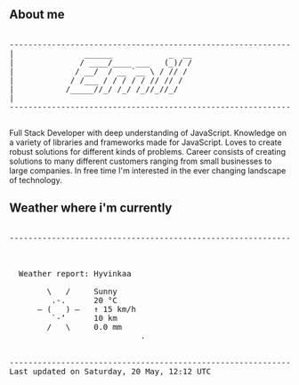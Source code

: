 ## About me

<pre>

--------------------------------------------------------------------------------------
|			    ______            _  __
|			   / ____/____ ___   (_)/ /
|			  / __/  / __ `__ \ / // / 
|			 / /___ / / / / / // // /  
|			/_____//_/ /_/ /_//_//_/   
|                           
--------------------------------------------------------------------------------------

</pre>

Full Stack Developer with deep understanding of JavaScript. Knowledge on a variety of libraries and frameworks made for JavaScript. Loves to create robust solutions for different kinds of problems. Career consists of creating solutions to many different customers ranging from small businesses to large companies. In free time I'm interested in the ever changing landscape of technology. 



## Weather where i'm currently  

<pre>

--------------------------------------------------------------------------------------


 
  Weather report: Hyvinkaa  
    
        \   /     Sunny  
         .-.      20 °C  
      ― (   ) ―   ↑ 15 km/h  
         `-’      10 km  
        /   \     0.0 mm  
                            .


--------------------------------------------------------------------------------------
Last updated on Saturday, 20 May, 12:12 UTC
</pre>
